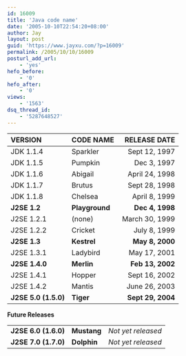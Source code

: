 ```yaml
---
id: 16009
title: 'Java code name'
date: '2005-10-10T22:54:20+08:00'
author: Jay
layout: post
guid: 'https://www.jayxu.com/?p=16009'
permalink: /2005/10/10/16009
posturl_add_url:
    - 'yes'
hefo_before:
    - '0'
hefo_after:
    - '0'
views:
    - '1563'
dsq_thread_id:
    - '5287648527'
---
```


<table>
<thead>
<tr>
<th align="left">VERSION</th>
<th align="left">CODE NAME</th>
<th align="middle">  RELEASE DATE</th>
</tr>
</thead>
<tbody>
<tr>
<td>JDK 1.1.4</td>
<td>Sparkler</td>
<td align="right">Sept 12, 1997</td>
</tr>
<tr>
<td>JDK 1.1.5</td>
<td>Pumpkin</td>
<td align="right">Dec 3, 1997</td>
</tr>
<tr>
<td>JDK 1.1.6</td>
<td>Abigail</td>
<td align="right">April 24, 1998</td>
</tr>
<tr>
<td>JDK 1.1.7</td>
<td>Brutus</td>
<td align="right">Sept 28, 1998</td>
</tr>
<tr>
<td>JDK 1.1.8</td>
<td>Chelsea</td>
<td align="right">April 8, 1999</td>
</tr>
<tr>
<td><b>J2SE 1.2</b></td>
<td><b>Playground</b></td>
<td align="right"><b>Dec 4, 1998</b></td>
</tr>
<tr>
<td>J2SE 1.2.1</td>
<td>(none)</td>
<td align="right">March 30, 1999</td>
</tr>
<tr>
<td>J2SE 1.2.2</td>
<td>Cricket</td>
<td align="right">July 8, 1999</td>
</tr>
<tr>
<td><b>J2SE 1.3</b></td>
<td><b>Kestrel</b></td>
<td align="right"><b>May 8, 2000</b></td>
</tr>
<tr>
<td>J2SE 1.3.1</td>
<td>Ladybird</td>
<td align="right">May 17, 2001</td>
</tr>
<tr>
<td><b>J2SE 1.4.0</b></td>
<td><b>Merlin</b></td>
<td align="right"><b>Feb 13, 2002</b></td>
</tr>
<tr>
<td>J2SE 1.4.1</td>
<td>Hopper</td>
<td align="right">Sept 16, 2002</td>
</tr>
<tr>
<td>J2SE 1.4.2</td>
<td>Mantis</td>
<td align="right">June 26, 2003</td>
</tr>
<tr>
<td><b>J2SE 5.0 (1.5.0)</b></td>
<td><b>Tiger</b></td>
<td align="right"><b>Sept 29, 2004</b></td>
</tr>
</tbody>
</table>
<b>Future Releases</b>
<table>
<tbody>
<tr>
<td><b>J2SE 6.0 (1.6.0)</b></td>
<td><b>Mustang</b></td>
<td align="right"><i>Not yet released</i></td>
</tr>
<tr>
<td><b>J2SE 7.0 (1.7.0)</b></td>
<td><b>Dolphin</b></td>
<td align="right"><i>Not yet released</i></td>
</tr>
</tbody>
</table>